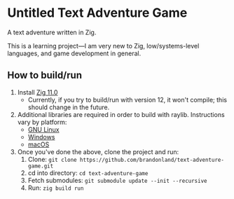 # Untitled Text Adventure Game

A text adventure written in Zig.

This is a learning project—I am very new to Zig, low/systems-level languages, and game development in general. 

## How to build/run
1. Install [Zig 11.0](https://ziglang.org/download/)
    - Currently, if you try to build/run with version 12, it won't compile; this should change in the future.
2. Additional libraries are required in order to build with raylib. Instructions vary by platform:
    - [GNU Linux](https://github.com/raysan5/raylib/wiki/Working-on-GNU-Linux)
    - [Windows](https://github.com/raysan5/raylib/wiki/Working-on-Windows)
    - [macOS](https://github.com/raysan5/raylib/wiki/Working-on-macOS)
3. Once you've done the above, clone the project and run:
    1. Clone: `git clone https://github.com/brandonland/text-adventure-game.git`
    2. cd into directory: `cd text-adventure-game`
    3. Fetch submodules: `git submodule update --init --recursive`
    4. Run: `zig build run`
